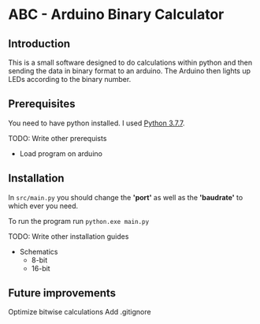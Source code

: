 # ABC - Arduino Binary Calculator

## Introduction

This is a small software designed to do calculations within python and then sending the data in binary format to an arduino. The Arduino then lights up LEDs according to the binary number.

## Prerequisites
You need to have python installed. I used [Python 3.7.7](https://www.python.org/downloads/release/python-377/).

TODO: Write other prerequists
- Load program on arduino

## Installation

In ```src/main.py``` you should change the **'port'** as well as the **'baudrate'** to which ever you need.

To run the program run ```python.exe main.py```

TODO: Write other installation guides
- Schematics
  - 8-bit
  - 16-bit
  
## Future improvements

Optimize bitwise calculations
Add .gitignore
